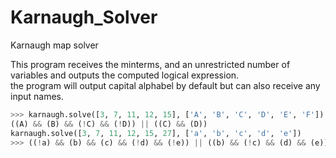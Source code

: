 # Karnaugh_Solver
Karnaugh map solver

This program receives the minterms, and an unrestricted number of variables and outputs the computed logical expression.\
the program will output capital alphabel by default but can also receive any input names.

```python
>>> karnaugh.solve([3, 7, 11, 12, 15], ['A', 'B', 'C', 'D', 'E', 'F'])
((A) && (B) && (!C) && (!D)) || ((C) && (D))
karnaugh.solve([3, 7, 11, 12, 15, 27], ['a', 'b', 'c', 'd', 'e'])
>>> ((!a) && (b) && (c) && (!d) && (!e)) || ((b) && (!c) && (d) && (e)) || ((!a) && (d) && (e))
```
